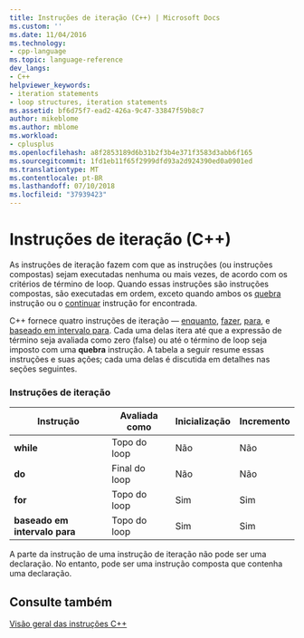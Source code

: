 ```yaml
---
title: Instruções de iteração (C++) | Microsoft Docs
ms.custom: ''
ms.date: 11/04/2016
ms.technology:
- cpp-language
ms.topic: language-reference
dev_langs:
- C++
helpviewer_keywords:
- iteration statements
- loop structures, iteration statements
ms.assetid: bf6d75f7-ead2-426a-9c47-33847f59b8c7
author: mikeblome
ms.author: mblome
ms.workload:
- cplusplus
ms.openlocfilehash: a8f2853189d6b31b2f3b4e371f3583d3abb6f165
ms.sourcegitcommit: 1fd1eb11f65f2999dfd93a2d924390ed0a0901ed
ms.translationtype: MT
ms.contentlocale: pt-BR
ms.lasthandoff: 07/10/2018
ms.locfileid: "37939423"
---
```

# <a name="iteration-statements-c"></a>Instruções de iteração (C++)
As instruções de iteração fazem com que as instruções (ou instruções compostas) sejam executadas nenhuma ou mais vezes, de acordo com os critérios de término de loop. Quando essas instruções são instruções compostas, são executadas em ordem, exceto quando ambos os [quebra](../cpp/break-statement-cpp.md) instrução ou o [continuar](../cpp/continue-statement-cpp.md) instrução for encontrada.  
  
 C++ fornece quatro instruções de iteração — [enquanto](../cpp/while-statement-cpp.md), [fazer](../cpp/do-while-statement-cpp.md), [para](../cpp/for-statement-cpp.md), e [baseado em intervalo para](../cpp/range-based-for-statement-cpp.md). Cada uma delas itera até que a expressão de término seja avaliada como zero (false) ou até o término de loop seja imposto com uma **quebra** instrução. A tabela a seguir resume essas instruções e suas ações; cada uma delas é discutida em detalhes nas seções seguintes.  
  
### <a name="iteration-statements"></a>Instruções de iteração  
  
|Instrução|Avaliada como|Inicialização|Incremento|  
|---------------|------------------|--------------------|---------------|  
|**while**|Topo do loop|Não|Não|  
|**do**|Final do loop|Não|Não|  
|**for**|Topo do loop|Sim|Sim|  
|**baseado em intervalo para**|Topo do loop|Sim|Sim|  
  
 A parte da instrução de uma instrução de iteração não pode ser uma declaração. No entanto, pode ser uma instrução composta que contenha uma declaração.  
  
## <a name="see-also"></a>Consulte também  
 [Visão geral das instruções C++](../cpp/overview-of-cpp-statements.md)